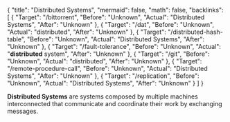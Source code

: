 {
	"title": "Distributed Systems",
	"mermaid": false,
	"math": false,
	"backlinks": [
		{
			"Target": "/bittorrent",
			"Before": "Unknown",
			"Actual": "Distributed Systems",
			"After": "Unknown"
		},
		{
			"Target": "/dat",
			"Before": "Unknown",
			"Actual": "distributed",
			"After": "Unknown"
		},
		{
			"Target": "/distributed-hash-table",
			"Before": "Unknown",
			"Actual": "Distributed Systems",
			"After": "Unknown"
		},
		{
			"Target": "/fault-tolerance",
			"Before": "Unknown",
			"Actual": "**distributed** system",
			"After": "Unknown"
		},
		{
			"Target": "/git",
			"Before": "Unknown",
			"Actual": "distributed",
			"After": "Unknown"
		},
		{
			"Target": "/remote-procedure-call",
			"Before": "Unknown",
			"Actual": "Distributed Systems",
			"After": "Unknown"
		},
		{
			"Target": "/replication",
			"Before": "Unknown",
			"Actual": "Distributed Systems",
			"After": "Unknown"
		}
	]
}

**Distributed Systems** are systems composed by multiple machines interconnected that communicate and coordinate their work by exchanging messages.